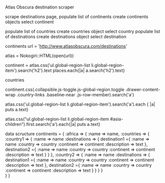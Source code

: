 Atlas Obscura destination scraper


scrape destinations page,
populate list of continents
create continents objects
select continent

populate list of countries
create countries object
select country
populate list of destinations
create destinations object
select destination


continents
url = 'http://www.atlasobscura.com/destinations'

atlas = Nokogiri::HTML(open(url))

continent = atlas.css('ul.global-region-list li.global-region-item').search('h2').text
 places.each{|a| a.search('h2').text}

countries

continent.css(.collapsible.js-toggle.js-global-region.toggle .drawer-content-wrap .country-links .baseline-near .js-row-member).search('a')

 atlas.css('ul.global-region-list li.global-region-item').search('a').each { |a| puts a.text}

atlas.css("ul.global-region-list li.global-region-item #asia-children").first.search('a').each{|a| puts a.text}


data scructure
 continents = {
 	:africa => {
		:name => name,
		:countries => {
			:country1 => {
				:name => name
				:destinations => {
					destination1 ={
						:name => name
						:country => country
						:continent => continent
						:description => text
					},
					destination2 ={
						:name => name
						:country => country
						:continent => continent
						:description => text
					}
				}
			},
			:country2 => {
				:name => name
				:destinations => {
					destination1 ={
						:name => name
						:country => country
						:continent => continent
						:description => text
					},
					destination2 ={
						:name => name
						:country => country
						:continent => continent
						:description => text
					}
				}
			}
		}	
	}
}	